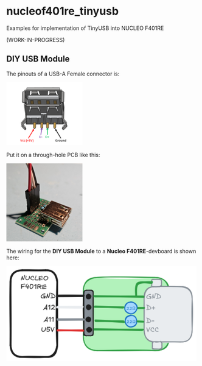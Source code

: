 # nucleof401re_tinyusb

Examples for implementation of TinyUSB into NUCLEO F401RE

(WORK-IN-PROGRESS)

## DIY USB Module

The pinouts of a USB-A Female connector is:

<img src="docs/images/USB-A-Jack-Pinout.png" alt="USB Module Wiring" width="200">

Put it on a through-hole PCB like this:

<img src="docs/images/image1.png" alt="USB Module" width="200">

The wiring for the **DIY USB Module** to a **Nucleo F401RE**-devboard is shown here:

<img src="docs/images/usb_adapter.png" alt="USB Module Wiring" width="500">


